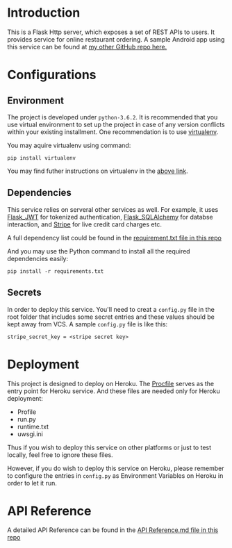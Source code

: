# Introduction
This is a Flask Http server, which exposes a set of REST APIs to users. It provides service for online restaurant ordering. A sample Android app using this service can be found at [my other GitHub repo here.](https://github.com/CristianoYL/RestaurantAndroidApp)
# Configurations
## Environment
The project is developed under ```python-3.6.2```. It is recommended that you use virtual environment to set up the project in case of any version conflicts within your existing installment. One recommendation is to use [virtualenv](https://virtualenv.pypa.io/en/stable/).

You may aquire virtualenv using command:
```
pip install virtualenv
```
You may find futher instructions on virtualenv in the [above link](https://virtualenv.pypa.io/en/stable/).
## Dependencies
This service relies on serveral other services as well. For example, it uses [Flask_JWT](https://pythonhosted.org/Flask-JWT/) for tokenized authentication, [Flask_SQLAlchemy](http://flask-sqlalchemy.pocoo.org/2.3/) for databse interaction, and [Stripe](https://stripe.com/docs) for live credit card charges etc.

A full dependency list could be found in the [requirement.txt file in this repo](https://github.com/CristianoYL/RestaurantAppAPI/blob/master/requirements.txt)

And you may use the Python command to install all the required dependencies easily:
```
pip install -r requirements.txt
```
## Secrets
In order to deploy this service. You'll need to creat a ```config.py``` file in the root folder that includes some secret entries and these values should be kept away from VCS. A sample ```config.py``` file is like this:
```
stripe_secret_key = <stripe secret key>
```
# Deployment
This project is designed to deploy on Heroku. The [Procfile](https://github.com/CristianoYL/RestaurantAppAPI/blob/master/Procfile) serves as the entry point for Heroku service. And these files are needed only for Heroku deployment:
* Profile
* run.py
* runtime.txt
* uwsgi.ini

Thus if you wish to deploy this service on other platforms or just to test locally, feel free to ignore these files.

However, if you do wish to deploy this service on Heroku, please remember to configure the entries in ```config.py``` as Environment Variables on Heroku in order to let it run.
# API Reference
A detailed API Reference can be found in the [API Reference.md file in this repo](https://github.com/CristianoYL/RestaurantAppAPI/blob/master/API%20Reference.md)
